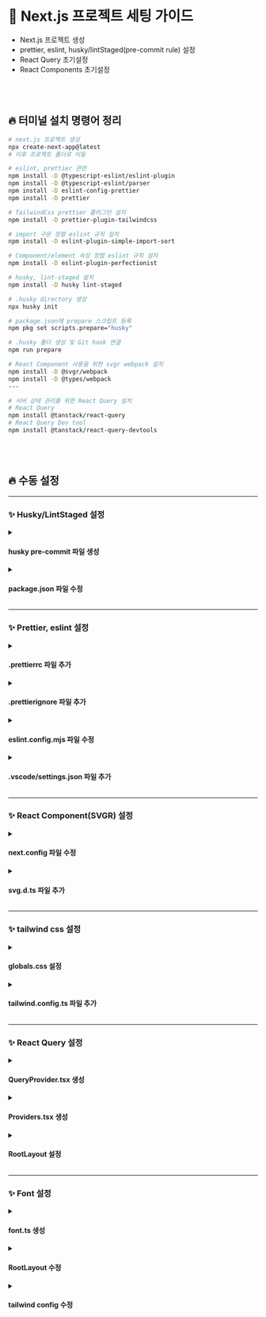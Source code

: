 # 📜 Next.js 프로젝트 세팅 가이드

- Next.js 프로젝트 생성
- prettier, eslint, husky/lintStaged(pre-commit rule) 설정
- React Query 초기설정
- React Components 초기설정

<br></br>

## 🔥 터미널 설치 명령어 정리

```Bash
# next.js 프로젝트 생성
npx create-next-app@latest
# 이후 프로젝트 폴더로 이동

# eslint, prettier 관련
npm install -D @typescript-eslint/eslint-plugin
npm install -D @typescript-eslint/parser
npm install -D eslint-config-prettier
npm install -D prettier

# TailwindCss prettier 플러그인 설치
npm install -D prettier-plugin-tailwindcss

# import 구문 정렬 eslint 규칙 설치
npm install -D eslint-plugin-simple-import-sort

# Component/element 속성 정렬 eslint 규칙 설치
npm install -D eslint-plugin-perfectionist

# husky, lint-staged 설치
npm install -D husky lint-staged

# .husky directory 생성
npx husky init

# package.json에 prepare 스크립트 등록
npm pkg set scripts.prepare="husky"

# .husky 폴더 생성 및 Git hook 연결
npm run prepare

# React Component 사용을 위한 svgr webpack 설치
npm install -D @svgr/webpack
npm install -D @types/webpack
---

# 서버 상태 관리를 위한 React Query 설치
# React Query
npm install @tanstack/react-query
# React Query Dev tool
npm install @tanstack/react-query-devtools
```

<br></br>

## 🔥 수동 설정

---

### ✨ Husky/LintStaged 설정

<details>
  <summary><h4>husky pre-commit 파일 생성</h4></summary>
  
  ```jsx
  // .husky/pre-commit 파일 생성
  #!/bin/sh
  npx lint-staged
  ```
</details>

<details>
  <summary><h4>package.json 파일 수정</h4></summary>

  ```json
  // package.json에 아래 내용 추가
  // pre-commit 시 eslint, prettier를 실행
    "lint-staged": {
      "**/*.{js,jsx,ts,tsx}": [
        "eslint --fix",
        "prettier --write"
      ],
      "**/*.{json,css,scss,md,yml,yaml}": [
        "prettier --write"
      ]
    },
  ```
  
</details>

---

### ✨ Prettier, eslint 설정

<details>
  <summary><h4>.prettierrc 파일 추가</h4></summary>

  ```json
  // 프로젝트 최상단 경로에 .prettierrc 파일 생성
  
  {
    "tabWidth": 2,
    "semi": true,
    "singleQuote": true,
    "jsxSingleQuote": true,
    "printWidth": 100,
  	"bracketSpacing": true,
  	"arrowParens": "always",
  	"proseWrap": "preserve",
  	"trailingComma": "all",
    "plugins": ["prettier-plugin-tailwindcss"],
    "tailwindFunctions": ["clsx", "cn", "classNames", "tw"]
  }
  ```
  
</details>

<details>
  <summary><h4>.prettierignore 파일 추가</h4></summary>

  ```bash
  # 프로젝트 최상단 경로에 .prettierignore 파일 생성
  
  # 빌드 결과물
  dist
  build
  coverage
  
  # 패키지 관리
  node_modules
  package-lock.json
  yarn.lock
  pnpm-lock.yaml
  
  # 설정 파일
  *.log
  
  # 정적 파일
  public
  
  # 환경 파일
  .env
  .env.*
  
  # 기타 무시할 항목
  *.min.js
  *.snap
  ```

</details>

<details>
  <summary><h4>eslint.config.mjs 파일 수정</h4></summary>
- 2025.10.03: import 정렬 구문 추가
- 2025.10.05: JSX 정렬 구문 추가
  
  ```jsx
// eslint.config.mjs에 규칙 추가
import { FlatCompat } from '@eslint/eslintrc';
import perfectionist from 'eslint-plugin-perfectionist';
import simpleImportSort from 'eslint-plugin-simple-import-sort';
import { dirname } from 'path';
import { fileURLToPath } from 'url';

const __filename = fileURLToPath(import.meta.url);
const __dirname = dirname(__filename);

const compat = new FlatCompat({
  baseDirectory: __dirname,
});

const eslintConfig = [
  ...compat.extends('next/core-web-vitals', 'next/typescript'),
  {
    ignores: ['node_modules/**', '.next/**', 'out/**', 'build/**', 'next-env.d.ts'],
  },
  {
    plugins: {
      'simple-import-sort': simpleImportSort,
      perfectionist: perfectionist,
    },
    rules: {
      'no-unused-vars': 'off', // JS용 기본 비활성화
      // export 정렬
      'simple-import-sort/exports': 'warn',
      // import 정렬
      'simple-import-sort/imports': [
        'warn',
        {
          groups: [
            // CSS imports
            ['\\.css$'],
            // Next.js (일반 import)
            ['^next(?!.*type)'],
            // Next.js (type import)
            ['^next.*\\u0000$'],
            // React (일반 import)
            ['^react(?!.*type)'],
            // React (type import)
            ['^react.*\\u0000$'],
            // 서드파티 (외부 라이브러리)
            ['^@?\\w'],
            // 로컬 파일 (@/ 경로)
            ['^@/'],
            // 상대 경로
            ['^\\.'],
          ],
        },
      ],
      // JSX 속성 정렬
      'perfectionist/sort-jsx-props': [
        'warn',
        {
          type: 'alphabetical',
          order: 'asc',
          groups: ['key', 'ref', 'id', 'className', 'style', 'unknown', 'callback'],
          customGroups: {
            key: 'key',
            ref: 'ref',
            id: 'id',
            className: 'className',
            style: 'style',
            callback: '^on[A-Z].*',
          },
        },
      ],
      '@typescript-eslint/no-unused-vars': [
        'error',
        { argsIgnorePattern: '^_', varsIgnorePattern: '^_' },
      ],
    },
  },
];

export default eslintConfig;

  ```
  
</details>

<details>
  <summary><h4>.vscode/settings.json 파일 추가</h4></summary>

  ```json
  // 프로젝트 최상단 경로에 .vscode/settings.json 파일 추가
  {
    "editor.formatOnSave": true,
    "editor.defaultFormatter": "esbenp.prettier-vscode",
    "editor.codeActionsOnSave": {
      "source.fixAll.eslint": "explicit"
    }
  }
  
  ```
  
</details>

---

### ✨ React Component(SVGR) 설정

<details>
  <summary><h4>next.config 파일 수정</h4></summary>

  `next.config.ts`와 `next.config.js` 중 택1
  ```ts
  // next.config.ts
  import type { NextConfig } from 'next';
  import type { Configuration as WebpackConfig } from 'webpack';
  
  const nextConfig: NextConfig = {
    images: {
      //이미지 경로는 사양에 맞게 수정하여 적용
      remotePatterns: [
        {
          protocol: 'https',
          hostname: 'sprint-fe-project.s3.ap-northeast-2.amazonaws.com',
          port: '',
          pathname: '/**',
        },
      ],
      //imagesSizes, deviceSizes는 기본 설정
      imageSizes: [16, 32, 48, 64, 96, 128, 256, 384],
      deviceSizes: [640, 750, 828, 1080, 1200, 1920, 2048, 3840],
    },
    webpack(config: WebpackConfig) {
      config.module?.rules?.push({
        test: /\.svg$/,
        use: ['@svgr/webpack'],
      });
  
      return config;
    },
  };
  
  export default nextConfig;

  ```
  ```js
  // next.config.js
  const nextConfig = {
    images: {
      //이미지 경로는 사양에 맞게 수정하여 적용
      remotePatterns: [
        {
          protocol: 'https',
          hostname: 'sprint-fe-project.s3.ap-northeast-2.amazonaws.com',
          port: '',
          pathname: '/**',
        },
      ],
      //imagesSizes, deviceSizes는 기본 설정
      imageSizes: [16, 32, 48, 64, 96, 128, 256, 384],
      deviceSizes: [640, 750, 828, 1080, 1200, 1920, 2048, 3840],
    },
    webpack(config) {
      config.module?.rules?.push({
        test: /\.svg$/,
        use: ['@svgr/webpack'],
      });
  
      return config;
    },
  };
  
  export default nextConfig;

  ```
</details>

<details>
  <summary><h4>svg.d.ts 파일 추가</h4></summary>

  ```tsx
  // 프로젝트 최상단 경로에 svg.d.ts 파일 생성
  declare module '*.svg' {
    import React from 'react';
    export const ReactComponent: React.FC<React.SVGProps<SVGSVGElement>>;
    const src: string;
    export default src;
  }
  // 이 선언을 통해 SVG 파일을 React 컴포넌트로 사용할 수 있음
  // { ReactComponent as EyeOpenedIcon } 와 같이 임포트 가능 ( default import도 가능)
  ```

</details>

---

### ✨ tailwind css 설정

<details>
  <summary><h4>globals.css 설정</h4></summary>

  (tailwind v4 ~) tailwind.config.ts 사용할 경우 globals.css 파일 상단에 config import 구문 추가

  ```css
  //globals.css
  @import 'tailwindcss';
  @config '../../tailwind.config.ts'; // 이부분
  
  :root {
    --background: #ffffff;
    --foreground: #171717;
  }
  
  @theme inline {
    --color-background: var(--background);
    --color-foreground: var(--foreground);
    --font-sans: var(--font-geist-sans);
    --font-mono: var(--font-geist-mono);
  }
  
  @media (prefers-color-scheme: dark) {
    :root {
      --background: #0a0a0a;
      --foreground: #ededed;
    }
  }
  
  body {
    background: var(--background);
    color: var(--foreground);
    font-family: Arial, Helvetica, sans-serif;
  }
  ```
</details>

<details>
  <summary><h4>tailwind.config.ts 파일 추가</h4></summary>
  - 예시 템플릿 파일

  `/tailwind.config.ts`
  ```ts
  import { type Config } from 'tailwindcss';
  
  const config: Config = {
    content: ['./src/**/*.{js,ts,jsx,tsx}', './src/**/*.svg', './styles//*.{css,scss}'],
    theme: {
      extend: {
        colors: {
          white: '#ffffff',
          black: '#000000',
          'primary': {
            100: '#fffcf2',
            200: '#ffe59e',
          },
        fontFamily: {
          primary: ['var(--font-primary)'],
        },
  
        fontSize: {
          h1: ['32px', { lineHeight: '39px', fontWeight: 'normal' }],
        },
      },
    },
    plugins: [],
  };
  
  export default config;

  ```
  
</details>

---

### ✨ React Query 설정

<details>
  <summary><h4>QueryProvider.tsx 생성</h4></summary>

  RootLayout에서는 QueryClientProvider 삽입 및 useState 선언이 불가하므로 provider를 따로 만들어서 RootLayout에 주입
  > 참고자료: https://tanstack.com/query/latest/docs/framework/react/guides/advanced-ssr

  `src/providers/QueryProvider.tsx`
  ```tsx
  'use client';
  import { QueryClientProvider } from '@tanstack/react-query';
  import { ReactQueryDevtools } from '@tanstack/react-query-devtools';
  
  import { getQueryClient } from '@/lib/queryClient';
  
  interface Props {
    children: React.ReactNode;
  }
  
  export const QueryProvider = ({ children }: Props) => {
    const queryClient = getQueryClient();
  
    return (
      <QueryClientProvider client={queryClient}>
        {children}
        <ReactQueryDevtools initialIsOpen={false} />
      </QueryClientProvider>
    );
  };
  ```
</details>

<details>
  <summary><h4>Providers.tsx 생성</h4></summary>


`src/app/Providers.tsx`
```tsx
'use client';
import { QueryProvider } from '@/providers/QueryProvider';

interface Props {
  children: React.ReactNode;
}

export const Providers = ({ children }: Props) => {
  return <QueryProvider>{children}</QueryProvider>;
};

```

</details>

<details>
  <summary><h4>RootLayout 설정</h4></summary>

  (tailwind v4 ~) tailwind.config.ts 사용할 경우 globals.css 파일 최상단에 아래 구문 추가

  `/app/layout.tsx`
  ```css
  //layout.tsx
  import { Providers } from './providers';
  ...

  export default function RootLayout({
    children,
  }: Readonly<{
    children: React.ReactNode;
  }>) {
    return (
      <html lang="ko">
        <body>
          <Providers>{children}</Providers> // 여기에 주입
        </body>
      </html>
    );
  }
  ```
</details>

---
### ✨ Font 설정

<details>
  <summary><h4>font.ts 생성</h4></summary>

- 폰트 저장: `src/assets/fonts/`

`src/app/font.ts` - variable font일 경우
```ts
export const primary = localFont({
  src: '../assets/fonts/PretendardVariable.woff2',
  variable: '--font-pretendard',
  display: 'swap',
});
```

`src/app/font.ts` - static font일 경우
```ts
import localFont from 'next/font/local';

export const primary = localFont({
  src: [
    {
      path: '../assets/fonts/Pretendard-Thin.subset.woff2',
      weight: '100',
    },
    {
      path: '../assets/fonts/Pretendard-ExtraLight.subset.woff2',
      weight: '200',
    },
    {
      path: '../assets/fonts/Pretendard-Light.subset.woff2',
      weight: '300',
    },
    {
      path: '../assets/fonts/Pretendard-Regular.subset.woff2',
      weight: '400',
    },
    {
      path: '../assets/fonts/Pretendard-Medium.subset.woff2',
      weight: '500',
    },
    {
      path: '../assets/fonts/Pretendard-SemiBold.subset.woff2',
      weight: '600',
    },
    {
      path: '../assets/fonts/Pretendard-Bold.subset.woff2',
      weight: '700',
    },
    {
      path: '../assets/fonts/Pretendard-ExtraBold.subset.woff2',
      weight: '800',
    },
    {
      path: '../assets/fonts/Pretendard-Black.subset.woff2',
      weight: '900',
    },
  ],
  variable: '--font-pretendard',
  display: 'swap',
});

```

</details>

<details>
  <summary><h4>RootLayout 수정</h4></summary>

  primary font를 body className에 지정
  - className: 해당 폰트를 요소에 직접 적용 (즉시 사용)
  - variable: CSS 변수만 생성 (필요할 때 선택적으로 사용)
```tsx
  ...
  <body
    className={`${primary.className} ${geistSans.variable} ${geistMono.variable} antialiased`}
  >
  ...
```
  
</details>

<details>
  <summary><h4>tailwind config 수정</h4></summary>
  
  ```ts
  fontFamily: {
    primary: ['var(--font-primary)'],
  },
  ```

</details>

